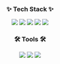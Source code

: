 <h3 align="center">✨ Tech Stack ✨</h3>
<div align="center">
  
  <img src="https://img.shields.io/badge/openjdk-000000.svg?style=for-the-badge&logo=openjdk&logoColor=white" />
  <img src="https://img.shields.io/badge/mariadb-003545.svg?style=for-the-badge&logo=mariadb&logoColor=white" />
  <img src="https://img.shields.io/badge/javascript-F7DF1E.svg?style=for-the-badge&logo=javascript&logoColor=20232a" />
  <img src="https://img.shields.io/badge/html5-E34F26.svg?style=for-the-badge&logo=html5&logoColor=white" />

  <img src="https://img.shields.io/badge/gitlab-FC6D26.svg?style=for-the-badge&logo=gitlab&logoColor=white" />
</div>

<h3 align="center">🛠 Tools 🛠</h3>
<div align="center">
  <img src="https://img.shields.io/badge/git-F05033.svg?style=for-the-badge&logo=git&logoColor=white" />
  <img src="https://img.shields.io/badge/github-181717.svg?style=for-the-badge&logo=github&logoColor=white" />
  <img src="https://img.shields.io/badge/Notion-F3F3F3.svg?style=for-the-badge&logo=notion&logoColor=black" />
</div>
